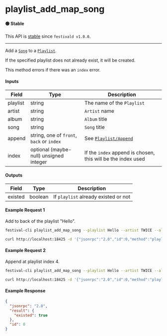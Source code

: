 # playlist_add_map_song

#### 🟢 Stable
This API is [stable](/api-stability/marker.md) since `festivald v1.0.0`.

---

Add a [`Song`](/common-objects/song.md) to a [`Playlist`](/common-objects/playlist.md).

If the specified playlist does not already exist, it will be created.

This method errors if there was an `index` error.

#### Inputs
| Field    | Type                                        | Description |
|----------|---------------------------------------------|-------------|
| playlist | string                                      | The name of the `Playlist`
| artist   | string                                      | `Artist` name
| album    | string                                      | `Album` title
| song     | string                                      | `Song` title
| append   | string, one of `front`, `back` or `index`   | See [`Playlist/Append`](/json-rpc/playlist/playlist.md#append)
| index    | optional (maybe-null) unsigned integer      | If the `index` append is chosen, this will be the index used


#### Outputs
| Field   | Type    | Description |
|---------|---------|-------------|
| existed | boolean | If `playlist` already existed or not

#### Example Request 1
Add to back of the playlist "Hello".
```bash
festival-cli playlist_add_map_song --playlist Hello --artist TWICE --album "PAGE TWO" --song "CHEER UP" --append back
```
```bash
curl http://localhost:18425 -d '{"jsonrpc":"2.0","id":0,"method":"playlist_add_map_song","params":{"playlist":"Hello","artist":"TWICE","album":"PAGE TWO","song":"CHEER UP","append":"back"}}'
```

#### Example Request 2
Append at playlist index 4.
```bash
festival-cli playlist_add_map_song --playlist Hello --artist TWICE --album "PAGE TWO" --song "CHEER UP" --append index --index 4
```
```bash
curl http://localhost:18425 -d '{"jsonrpc":"2.0","id":0,"method":"playlist_add_map_song","params":{"playlist":"Hello","artist":"TWICE","album":"PAGE TWO","song":"CHEER UP","append":"index","index":4}}'
```

#### Example Response
```json
{
  "jsonrpc": "2.0",
  "result": {
    "existed": true
  },
  "id": 0
}
```
